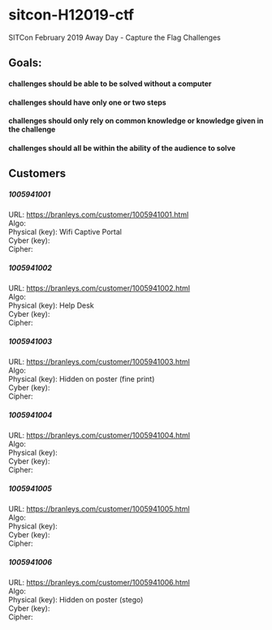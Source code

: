 # sitcon-H12019-ctf
SITCon February 2019 Away Day - Capture the Flag Challenges


## Goals:
#### challenges should be able to be solved without a computer
#### challenges should have only one or two steps
#### challenges should only rely on common knowledge or knowledge given in the challenge
#### challenges should all be within the ability of the audience to solve

## Customers

##### 1005941001
URL: https://branleys.com/customer/1005941001.html <br>
Algo:  <br>
Physical (key): Wifi Captive Portal <br>
Cyber (key):  <br>
Cipher:  <br>

##### 1005941002
URL: https://branleys.com/customer/1005941002.html <br>
Algo:  <br>
Physical (key): Help Desk <br>
Cyber (key):  <br>
Cipher:   <br>

##### 1005941003
URL: https://branleys.com/customer/1005941003.html <br>
Algo:  <br>
Physical (key): Hidden on poster (fine print)<br>
Cyber (key):  <br>
Cipher:   <br>

##### 1005941004
URL: https://branleys.com/customer/1005941004.html <br>
Algo:   <br>
Physical (key):   <br>
Cyber (key):   <br>
Cipher:    <br>

##### 1005941005
URL: https://branleys.com/customer/1005941005.html <br>
Algo:   <br>
Physical (key):   <br>
Cyber (key):   <br>
Cipher:    <br>

##### 1005941006
URL: https://branleys.com/customer/1005941006.html <br>
Algo:   <br>
Physical (key):  Hidden on poster (stego) <br>
Cyber (key):   <br>
Cipher:    <br>

